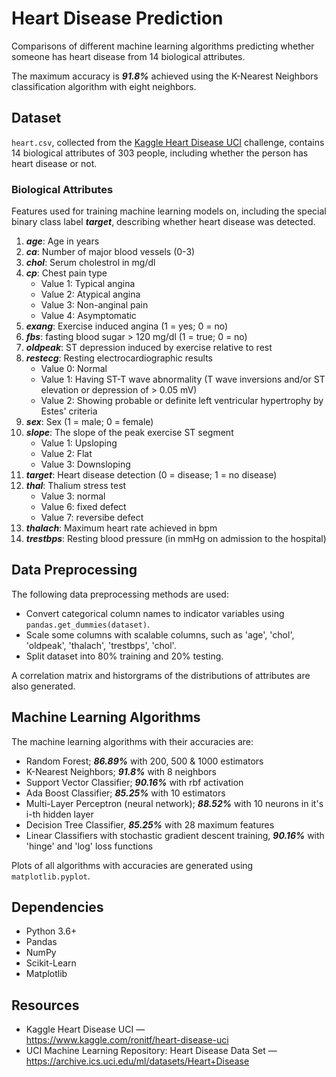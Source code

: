 # Heart Disease Prediction
Comparisons of different machine learning algorithms predicting whether someone has heart disease from 14 biological attributes.

The maximum accuracy is <b><i>91.8%</i></b> achieved using the K-Nearest Neighbors classification algorithm with eight neighbors.

## Dataset

<code>heart.csv</code>, collected from the [Kaggle Heart Disease UCI](https://www.kaggle.com/ronitf/heart-disease-uci) challenge, contains 14 biological attributes of 303 people, including whether the person has heart disease or not.

### Biological Attributes

Features used for training machine learning models on, including the special binary class label <b><i>target</b></i>, describing whether heart disease was detected.

1. <b><i>age</i></b>: Age in years
2. <b><i>ca</i></b>: Number of major blood vessels (0-3)
3. <b><i>chol</i></b>: Serum cholestrol in mg/dl
4. <b><i>cp</i></b>: Chest pain type
    * Value 1: Typical angina
    * Value 2: Atypical angina
    * Value 3: Non-anginal pain
    * Value 4: Asymptomatic
5. <b><i>exang</i></b>: Exercise induced angina (1 = yes; 0 = no)
6. <b><i>fbs</i></b>: fasting blood sugar > 120 mg/dl (1 = true; 0 = no)
7. <b><i>oldpeak</i></b>: ST depression induced by exercise relative to rest
8. <b><i>restecg</i></b>: Resting electrocardiographic results
    * Value 0: Normal
    * Value 1: Having ST-T wave abnormality (T wave inversions and/or ST elevation or depression of > 0.05 mV)
    * Value 2: Showing probable or definite left ventricular hypertrophy by Estes' criteria
9. <b><i>sex</i></b>: Sex (1 = male; 0 = female)
10. <b><i>slope</i></b>: The slope of the peak exercise ST segment
    * Value 1: Upsloping
    * Value 2: Flat
    * Value 3: Downsloping
11. <b><i>target</i></b>: Heart disease detection (0 = disease; 1 = no disease)
12. <b><i>thal</i></b>: Thalium stress test
    * Value 3: normal
    * Value 6: fixed defect
    * Value 7: reversibe defect
13. <b><i>thalach</i></b>: Maximum heart rate achieved in bpm
14. <b><i>trestbps</i></b>: Resting blood pressure (in mmHg on admission to the hospital)

## Data Preprocessing

The following data preprocessing methods are used:

* Convert categorical column names to indicator variables using <code>pandas.get_dummies(dataset)</code>.
* Scale some columns with scalable columns, such as 'age', 'chol', 'oldpeak', 'thalach', 'trestbps', 'chol'.
* Split dataset into 80% training and 20% testing.

A correlation matrix and historgrams of the distributions of attributes are also generated.

## Machine Learning Algorithms

The machine learning algorithms with their accuracies are:

* Random Forest; <b><i>86.89%</i></b> with 200, 500 & 1000 estimators
* K-Nearest Neighbors; <b><i>91.8%</i></b> with 8 neighbors
* Support Vector Classifier; <b><i>90.16%</i></b> with rbf activation
* Ada Boost Classifier; <b><i>85.25%</i></b> with 10 estimators
* Multi-Layer Perceptron (neural network); <b><i>88.52%</i></b> with 10 neurons in it's i-th hidden layer
* Decision Tree Classifier, <b><i>85.25%</i></b> with 28 maximum features
* Linear Classifiers with stochastic gradient descent training, <b><i>90.16%</i></b> with 'hinge' and 'log' loss functions

Plots of all algorithms with accuracies are generated using <code>matplotlib.pyplot</code>.

## Dependencies

* Python 3.6+
* Pandas
* NumPy
* Scikit-Learn
* Matplotlib

## Resources

* Kaggle Heart Disease UCI &mdash;  
    https://www.kaggle.com/ronitf/heart-disease-uci
* UCI Machine Learning Repository: Heart Disease Data Set &mdash;  
    https://archive.ics.uci.edu/ml/datasets/Heart+Disease
